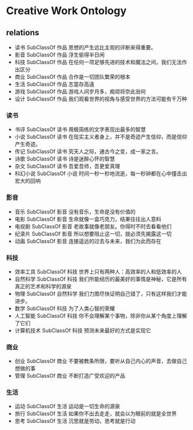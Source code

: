 Creative Work Ontology
========

## relations
- 读书 SubClassOf 作品 思想的产生远比主观的评断来得重要。
- 影音 SubClassOf 作品 浮生偷得半日闲
- 科技 SubClassOf 作品 在任何一项足够先进的技术和魔法之间，我们无法作出区分 
- 商业 SubClassOf 作品 合作是一切团队繁荣的根本
- 生活 SubClassOf 作品 志當存高遠
- 游戏 SubClassOf 作品 游戏人间岁月多，痴顽将奈此翁何
- 设计 SubClassOf 作品 我们观看世界的视角与感受世界的方法可能有千万种

### 读书
- 书评 SubClassOf 读书 用极简练的文字表现出最多的智慧
- 小说 SubClassOf 读书 在现实主义者身上，并不是奇迹产生信仰，而是信仰产生奇迹。
- 传记 SubClassOf 读书 究天人之际，通古今之变，成一家之言。
- 诗歌 SubClassOf 读书 诗是迷醉心怀的智慧
- 杂文 SubClassOf 读书 吾爱吾师，吾更爱真理
- 科幻小说 SubClassOf 小说 时间一秒一秒地流逝，每一秒钟都在心中撞击出宏大的回响

### 影音
- 音乐 SubClassOf 影音 没有音乐，生命是没有价值的
- 电影 SubClassOf 影音 生命就像一盒巧克力，结果往往出人意料
- 电视剧 SubClassOf 影音 老故事就像老朋友。你得时不时去看看他们
- 纪录片 SubClassOf 影音 所以想要阻止这一切，就必须先揭露这一切
- 动画 SubClassOf 影音 连接遥远的过去与未来，我们为此而存在

### 科技
- 效率工具 SubClassOf 科技 世界上只有两种人：高效率的人和低效率的人
- 自然科学 SubClassOf 科技 我们所能经历的最美好的事情是神秘，它是所有真正的艺术和科学的源泉
- 物理 SubClassOf 自然科学 我们力图尽快证明自己错了，只有这样我们才能进步。
- 数学 SubClassOf 科技 为了人类心智的荣耀
- 人工智能 SubClassOf 科技 你不会理解某个事物，除非你从某个角度上理解了它们
- 计算机技术 SubClassOf 科技 预测未来最好的方式是实现它

### 商业
- 创业 SubClassOf 商业 不要被教条所限，要听从自己内心的声音，去做自己想做的事
- 管理 SubClassOf 商业 不断打造广受欢迎的产品

### 生活
- 运动 SubClassOf 生活 运动是一切生命的源泉
- 旅行 SubClassOf 生活 如果你不出去走走，就会以为眼前的就是全世界
- 思考 SubClassOf 生活 沉思就是劳动，思考就是行动

